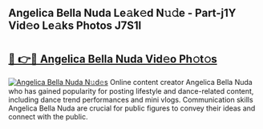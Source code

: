 ## Angelica Bella Nuda Le𝚊k𝚎d N𝚞𝚍e - Part-j1Y Vid𝚎o Le𝚊ks Photos J7S1l

# <h2><a href="http://fbbuhav.evod.top/?m=Angelica+Bella+Nuda">🔗 👉🔴 Angelica Bella Nuda Vid𝚎o Ph𝚘t𝚘s</a></h2>

[![Angelica Bella Nuda N𝚞d𝚎s](https://i.imgur.com/8V9OHl7.gif)](http://fbbuhav.evod.top/?m=Angelica+Bella+Nuda)
Online content creator Angelica Bella Nuda who has gained popularity for posting lifestyle and dance-related content, including dance trend performances and mini vlogs. Communication skills Angelica Bella Nuda are crucial for public figures to convey their ideas and connect with the public. 
